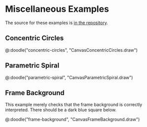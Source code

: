 # Miscellaneous Examples

The source for these examples is [in the repository](https://github.com/creativescala/doodle/tree/main/examples/js/src/main/scala/doodle/examples/canvas).


## Concentric Circles

@:doodle("concentric-circles", "CanvasConcentricCircles.draw")


## Parametric Spiral

@:doodle("parametric-spiral", "CanvasParametricSpiral.draw")


## Frame Background

This example merely checks that the frame background is correctly interpreted. There should be a dark blue square below.

@:doodle("frame-background", "CanvasFrameBackground.draw")
